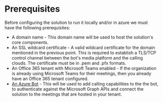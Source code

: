 # Prerequisites
Before configuring the solution to run it locally and/or in azure we must have the following prerequisites:


- A domain name - This domain name will be used to host the solution's core components.
- An SSL wildcard certificate - A valid wildcard certificate for the domain mentioned in the previous point. This is required to establish a TLS/TCP control channel between the bot's media platform and the calling clouds. The certificate must be in .pem and .pfx formats.
- An Office 365 tenant with Microsoft Teams enabled - If the organization is already using Microsoft Teams for their meetings, then you already have an Office 365 tenant configured.
- [An Azure Bot](azure_bot.md) - This will be used to add calling capabilities to the the bot, to authenticate against the Microsoft Graph APIs and connect the solution to the meetings that are hosted in your tenant.